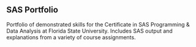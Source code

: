## SAS Portfolio
Portfolio of demonstrated skills for the Certificate in SAS Programming &amp; Data Analysis at Florida State University. Includes SAS output and explanations from a variety of course assignments.
